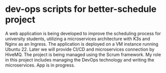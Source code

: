 # dev-ops scripts for better-schedule project

A web application is being developed to improve the scheduling process for university students, utilizing a microservices architecture with K3s and Nginx as an Ingress. The application is deployed on a VM instance running Ubuntu 22. Later we will provide CI/CD and microservices connection by HiveMQ. The project is being managed using the Scrum framework. My role in this project includes managing the DevOps technology and writing the microservices. App is in progress.
